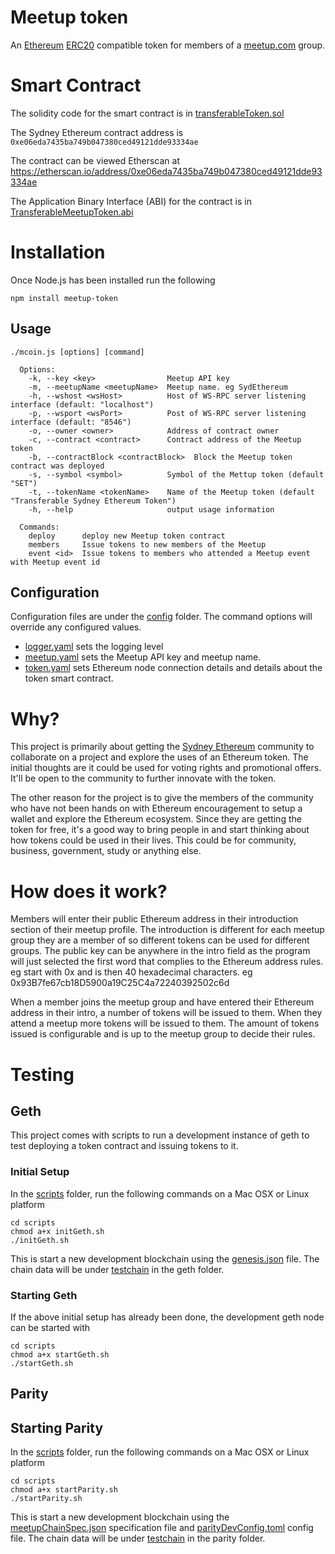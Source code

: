 # Meetup token
An [Ethereum](https://www.ethereum.org/) [ERC20](https://github.com/ethereum/EIPs/issues/20) compatible token for members of a [meetup.com](http://www.meetup.com/) group.

# Smart Contract
The solidity code for the smart contract is in [transferableToken.sol](./contracts/transferableToken.sol)

The Sydney Ethereum contract address is `0xe06eda7435ba749b047380ced49121dde93334ae`

The contract can be viewed Etherscan at https://etherscan.io/address/0xe06eda7435ba749b047380ced49121dde93334ae 

The Application Binary Interface (ABI) for the contract is in [TransferableMeetupToken.abi](./bin/contracts/TransferableMeetupToken.abi)

# Installation
Once Node.js has been installed run the following
```
npm install meetup-token
```

## Usage
```
./mcoin.js [options] [command]

  Options:
    -k, --key <key>                Meetup API key
    -m, --meetupName <meetupName>  Meetup name. eg SydEthereum
    -h, --wshost <wsHost>          Host of WS-RPC server listening interface (default: "localhost")
    -p, --wsport <wsPort>          Post of WS-RPC server listening interface (default: "8546")
    -o, --owner <owner>            Address of contract owner
    -c, --contract <contract>      Contract address of the Meetup token
    -b, --contractBlock <contractBlock>  Block the Meetup token contract was deployed
    -s, --symbol <symbol>          Symbol of the Mettup token (default "SET")
    -t, --tokenName <tokenName>    Name of the Meetup token (default "Transferable Sydney Ethereum Token")
    -h, --help                     output usage information

  Commands:
    deploy      deploy new Meetup token contract
    members     Issue tokens to new members of the Meetup
    event <id>  Issue tokens to members who attended a Meetup event with Meetup event id
```
## Configuration
Configuration files are under the [config](./config) folder. The command options will override any configured values.

* [logger.yaml](config/logger.yaml) sets the logging level
* [meetup.yaml](config/meetup.yaml) sets the Meetup API key and meetup name.
* [token.yaml](config/token.yaml) sets Ethereum node connection details and details about the token smart contract.

# Why?
This project is primarily about getting the [Sydney Ethereum](https://www.meetup.com/SydEthereum/) community to collaborate on a project and explore the uses of an Ethereum token. The initial thoughts are it could be used for voting rights and promotional offers. It'll be open to the community to further innovate with the token.

The other reason for the project is to give the members of the community who have not been hands on with Ethereum encouragement to setup a wallet and explore the Ethereum ecosystem. Since they are getting the token for free, it's a good way to bring people in and start thinking about how tokens could be used in their lives. This could be for community, business, government, study or anything else.

# How does it work?
Members will enter their public Ethereum address in their introduction section of their meetup profile. The introduction is different for each meetup group they are a member of so different tokens can be used for different groups.
The public key can be anywhere in the intro field as the program will just selected the first word that complies to the Ethereum address rules. eg start with 0x and is then 40 hexadecimal characters. eg 0x93B7fe67cb18D5900a19C25C4a72240392502c6d

When a member joins the meetup group and have entered their Ethereum address in their intro, a number of tokens will be issued to them. When they attend a meetup more tokens will be issued to them. The amount of tokens issued is configurable and is up to the meetup group to decide their rules.

# Testing
## Geth
This project comes with scripts to run a development instance of geth to test deploying a token contract and issuing tokens to it.

### Initial Setup
In the [scripts](./scripts) folder, run the following commands on a Mac OSX or Linux platform
```
cd scripts
chmod a+x initGeth.sh
./initGeth.sh
```

This is start a new development blockchain using the [genesis.json](./scripts/genesis.json) file. The chain data will be under [testchain](./testchain) in the geth folder.

### Starting Geth
If the above initial setup has already been done, the development geth node can be started with
```
cd scripts
chmod a+x startGeth.sh
./startGeth.sh
```

## Parity

## Starting Parity
In the [scripts](./scripts) folder, run the following commands on a Mac OSX or Linux platform
```
cd scripts
chmod a+x startParity.sh
./startParity.sh
```

This is start a new development blockchain using the [meetupChainSpec.json](./scripts/meetupChainSpec.json) specification file and [parityDevConfig.toml](./scripts/parityDevConfig.toml) config file. The chain data will be under [testchain](./testchain) in the parity folder.
